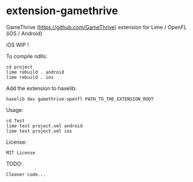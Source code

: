 extension-gamethrive
========================

GameThrive (https://github.com/GameThrive) extension for Lime / OpenFL (iOS / Android)

iOS WIP !

To compile ndlls:

    cd project
    lime rebuild . android
	lime rebuild . ios

Add the extension to haxelib:

    haxelib dev gamethrive-openfl PATH_TO_THE_EXTENSION_ROOT

Usage:

    cd Test
    lime test project.xml android
	lime test project.xml ios

License:

	MIT License
	
TODO:

	Cleaner code...
